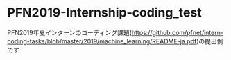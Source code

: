 # PFN2019-Internship-coding_test
PFN2019年夏インターンのコーディング課題(https://github.com/pfnet/intern-coding-tasks/blob/master/2019/machine_learning/README-ja.pdf)の提出例です

